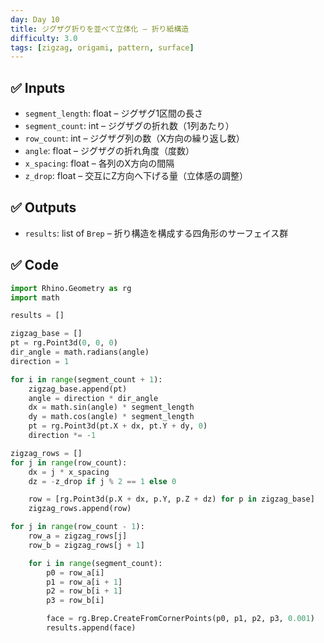 ```yaml
---
day: Day 10
title: ジグザグ折りを並べて立体化 – 折り紙構造
difficulty: 3.0
tags: [zigzag, origami, pattern, surface]
---
```


## ✅ Inputs

- `segment_length`: float – ジグザグ1区間の長さ
- `segment_count`: int – ジグザグの折れ数（1列あたり）
- `row_count`: int – ジグザグ列の数（X方向の繰り返し数）
- `angle`: float – ジグザグの折れ角度（度数）
- `x_spacing`: float – 各列のX方向の間隔
- `z_drop`: float – 交互にZ方向へ下げる量（立体感の調整）

## ✅ Outputs

- `results`: list of `Brep` – 折り構造を構成する四角形のサーフェイス群

## ✅ Code

```python
import Rhino.Geometry as rg
import math

results = []

zigzag_base = []
pt = rg.Point3d(0, 0, 0)
dir_angle = math.radians(angle)
direction = 1

for i in range(segment_count + 1):
    zigzag_base.append(pt)
    angle = direction * dir_angle
    dx = math.sin(angle) * segment_length
    dy = math.cos(angle) * segment_length
    pt = rg.Point3d(pt.X + dx, pt.Y + dy, 0)
    direction *= -1

zigzag_rows = []
for j in range(row_count):
    dx = j * x_spacing
    dz = -z_drop if j % 2 == 1 else 0

    row = [rg.Point3d(p.X + dx, p.Y, p.Z + dz) for p in zigzag_base]
    zigzag_rows.append(row)

for j in range(row_count - 1):
    row_a = zigzag_rows[j]
    row_b = zigzag_rows[j + 1]

    for i in range(segment_count):
        p0 = row_a[i]
        p1 = row_a[i + 1]
        p2 = row_b[i + 1]
        p3 = row_b[i]

        face = rg.Brep.CreateFromCornerPoints(p0, p1, p2, p3, 0.001)
        results.append(face)
```
